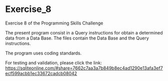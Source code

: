 # Exercise_8

Exercise 8 of the Programming Skills Challenge

The present program consist in a Query instructions for obtain a determined data from a Data Base. The files contain the Data Base and the Query instructions.

The program uses coding standards.

For testing and validation, please click the link: https://sqliteonline.com/#share=7662c7aa3a7b849b8ec4ad1290e13afa3ef7ecf599acbb1ec33672cadcb08042
